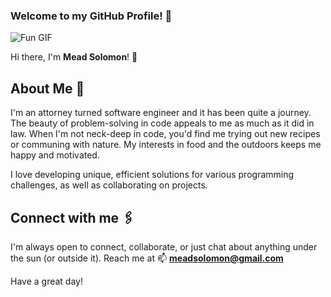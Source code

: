 ### Welcome to my GitHub Profile! 🎉

![Fun GIF](https://media.giphy.com/media/5Zesu5VPNGJlm/giphy.gif)

Hi there, I'm **Mead Solomon**! 👋

## About Me 🚀
I'm an attorney turned software engineer and it has been quite a journey. The beauty of problem-solving in code appeals to me as much as it did in law. When I'm not neck-deep in code, you'd find me trying out new recipes or communing with nature. My interests in food and the outdoors keeps me happy and motivated. 

I love developing unique, efficient solutions for various programming challenges, as well as collaborating on projects. 

## Connect with me 🖇️
I'm always open to connect, collaborate, or just chat about anything under the sun (or outside it). 
Reach me at 📫 **meadsolomon@gmail.com**

Have a great day!
